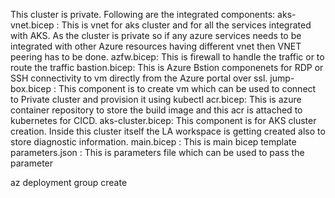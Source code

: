 This cluster is private. 
Following are the integrated components:
aks-vnet.bicep : This is vnet for aks cluster and for all the services integrated with AKS. As the cluster is private so if any azure services needs to be integrated with other Azure resources having different vnet then VNET peering has to be done.
azfw.bicep: This is firewall to handle the traffic or to route the traffic
bastion.bicep: This is Azure Bstion componenets for RDP or SSH connectivity to vm directly from the Azure portal over ssl.
jump-box.bicep : This component is to create vm which can be used to connect to Private cluster and provision it using kubectl
acr.bicep: This is azure container repository to store the build image and this acr is attached to kubernetes for CICD.
aks-cluster.bicep: This component is for AKS cluster creation. Inside this cluster itself the LA workspace is getting created also to store diagnostic information.
main.bicep : This is main bicep template
parameters.json : This is parameters file which can be used to pass the parameter 

az deployment group create 